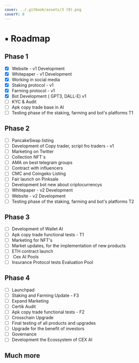 ```yaml
---
cover: ../.gitbook/assets/3 (9).png
coverY: 0
---
```


# ▪ Roadmap

## Phase 1

* [x] Website - v1 Development
* [x] Whitepaper  - v1 Development
* [x] Working in social media
* [x] Staking protocol - v1
* [x] Farming protocol - v1
* [x] Bot Development ( GPT3, DALL-E) v1
* [ ] KYC & Audit
* [ ] Apk copy trade base in AI
* [ ] Testing phase of the staking, farming and bot's platforms T1

## Phase 2&#x20;

* [ ] PancakeSwap listing
* [ ] Development of Copy trader, script fro traders - v1
* [ ] Marketing on Twitter&#x20;
* [ ] Collection NFT\`s
* [ ] AMA on best telegram groups&#x20;
* [ ] Contract with influencers
* [ ] CMC and Coingeko Listing&#x20;
* [ ] Fair launch on Pinksale&#x20;
* [ ] Development bot new about criptocurrencys
* [ ] Whitepaper  - v2 Development
* [ ] Website - v2 Development
* [ ] Testing phase of the staking, farming and bot's platforms T2

## Phase 3&#x20;

* [ ] Development of Wallet AI&#x20;
* [ ] Apk copy trade functional tests  - T1
* [ ] Marketing for NFT's
* [ ] Market updates, for the implementation of new products
* [ ] ETH contract launch
* [ ] &#x20;Cex AI  Pools
* [ ] Insurance Protocol tests Evaluation Pool&#x20;

## Phase 4

* [ ] Launchpad
* [ ] Staking and Farming Update - F3
* [ ] Expand Marketing&#x20;
* [ ] Certik Audit&#x20;
* [ ] Apk copy trade functional tests  - F2
* [ ] Crosschain Upgrade&#x20;
* [ ] Final testing of all products and upgrades&#x20;
* [ ] Upgrade for the benefit of investors&#x20;
* [ ] Governance
* [ ] Development the Ecossystem of CEX AI

## Much more



